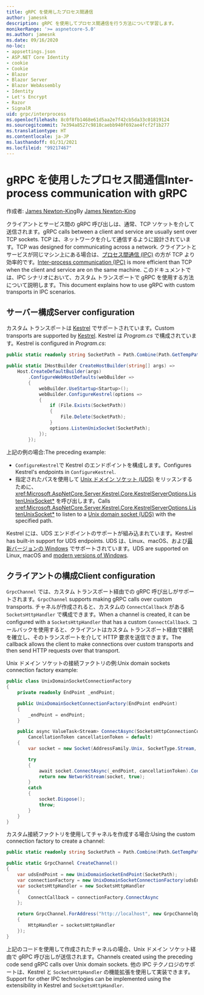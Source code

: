 ```yaml
---
title: gRPC を使用したプロセス間通信
author: jamesnk
description: gRPC を使用してプロセス間通信を行う方法について学習します。
monikerRange: '>= aspnetcore-5.0'
ms.author: jamesnk
ms.date: 09/16/2020
no-loc:
- appsettings.json
- ASP.NET Core Identity
- cookie
- Cookie
- Blazor
- Blazor Server
- Blazor WebAssembly
- Identity
- Let's Encrypt
- Razor
- SignalR
uid: grpc/interprocess
ms.openlocfilehash: 8c0f8fb1468e61d5aa2e7f42cb5da33c01819124
ms.sourcegitcommit: 7e394a8527c9818caebb940f692ae4fcf2f1b277
ms.translationtype: HT
ms.contentlocale: ja-JP
ms.lasthandoff: 01/31/2021
ms.locfileid: "99217467"
---
```

# <a name="inter-process-communication-with-grpc"></a><span data-ttu-id="51799-103">gRPC を使用したプロセス間通信</span><span class="sxs-lookup"><span data-stu-id="51799-103">Inter-process communication with gRPC</span></span>

<span data-ttu-id="51799-104">作成者: [James Newton-King](https://twitter.com/jamesnk)</span><span class="sxs-lookup"><span data-stu-id="51799-104">By [James Newton-King](https://twitter.com/jamesnk)</span></span>

<span data-ttu-id="51799-105">クライアントとサービス間の gRPC 呼び出しは、通常、TCP ソケットを介して送信されます。</span><span class="sxs-lookup"><span data-stu-id="51799-105">gRPC calls between a client and service are usually sent over TCP sockets.</span></span> <span data-ttu-id="51799-106">TCP は、ネットワークを介して通信するように設計されています。</span><span class="sxs-lookup"><span data-stu-id="51799-106">TCP was designed for communicating across a network.</span></span> <span data-ttu-id="51799-107">クライアントとサービスが同じマシン上にある場合は、[プロセス間通信 (IPC)](https://wikipedia.org/wiki/Inter-process_communication) の方が TCP より効率的です。</span><span class="sxs-lookup"><span data-stu-id="51799-107">[Inter-process communication (IPC)](https://wikipedia.org/wiki/Inter-process_communication) is more efficient than TCP when the client and service are on the same machine.</span></span> <span data-ttu-id="51799-108">このドキュメントでは、IPC シナリオにおいて、カスタム トランスポートで gRPC を使用する方法について説明します。</span><span class="sxs-lookup"><span data-stu-id="51799-108">This document explains how to use gRPC with custom transports in IPC scenarios.</span></span>

## <a name="server-configuration"></a><span data-ttu-id="51799-109">サーバー構成</span><span class="sxs-lookup"><span data-stu-id="51799-109">Server configuration</span></span>

<span data-ttu-id="51799-110">カスタム トランスポートは [Kestrel](xref:fundamentals/servers/kestrel) でサポートされています。</span><span class="sxs-lookup"><span data-stu-id="51799-110">Custom transports are supported by [Kestrel](xref:fundamentals/servers/kestrel).</span></span> <span data-ttu-id="51799-111">Kestrel は *Program.cs* で構成されています。</span><span class="sxs-lookup"><span data-stu-id="51799-111">Kestrel is configured in *Program.cs*:</span></span>

```csharp
public static readonly string SocketPath = Path.Combine(Path.GetTempPath(), "socket.tmp");

public static IHostBuilder CreateHostBuilder(string[] args) =>
    Host.CreateDefaultBuilder(args)
        .ConfigureWebHostDefaults(webBuilder =>
        {
            webBuilder.UseStartup<Startup>();
            webBuilder.ConfigureKestrel(options =>
            {
                if (File.Exists(SocketPath))
                {
                    File.Delete(SocketPath);
                }
                options.ListenUnixSocket(SocketPath);
            });
        });
```

<span data-ttu-id="51799-112">上記の例の場合:</span><span class="sxs-lookup"><span data-stu-id="51799-112">The preceding example:</span></span>

* <span data-ttu-id="51799-113">`ConfigureKestrel`で Kestrel のエンドポイントを構成します。</span><span class="sxs-lookup"><span data-stu-id="51799-113">Configures Kestrel's endpoints in `ConfigureKestrel`.</span></span>
* <span data-ttu-id="51799-114">指定されたパスを使用して [Unix ドメイン ソケット (UDS)](https://wikipedia.org/wiki/Unix_domain_socket) をリッスンするために、<xref:Microsoft.AspNetCore.Server.Kestrel.Core.KestrelServerOptions.ListenUnixSocket*> を呼び出します。</span><span class="sxs-lookup"><span data-stu-id="51799-114">Calls <xref:Microsoft.AspNetCore.Server.Kestrel.Core.KestrelServerOptions.ListenUnixSocket*> to listen to a [Unix domain socket (UDS)](https://wikipedia.org/wiki/Unix_domain_socket) with the specified path.</span></span>

<span data-ttu-id="51799-115">Kestrel には、UDS エンドポイントのサポートが組み込まれています。</span><span class="sxs-lookup"><span data-stu-id="51799-115">Kestrel has built-in support for UDS endpoints.</span></span> <span data-ttu-id="51799-116">UDS は、Linux、macOS、および[最新バージョンの Windows](https://devblogs.microsoft.com/commandline/af_unix-comes-to-windows/) でサポートされています。</span><span class="sxs-lookup"><span data-stu-id="51799-116">UDS are supported on Linux, macOS and [modern versions of Windows](https://devblogs.microsoft.com/commandline/af_unix-comes-to-windows/).</span></span>

## <a name="client-configuration"></a><span data-ttu-id="51799-117">クライアントの構成</span><span class="sxs-lookup"><span data-stu-id="51799-117">Client configuration</span></span>

<span data-ttu-id="51799-118">`GrpcChannel` では、カスタム トランスポート経由での gRPC 呼び出しがサポートされます。</span><span class="sxs-lookup"><span data-stu-id="51799-118">`GrpcChannel` supports making gRPC calls over custom transports.</span></span> <span data-ttu-id="51799-119">チャネルが作成されると、カスタムの `ConnectCallback` がある `SocketsHttpHandler` で構成できます。</span><span class="sxs-lookup"><span data-stu-id="51799-119">When a channel is created, it can be configured with a `SocketsHttpHandler` that has a custom `ConnectCallback`.</span></span> <span data-ttu-id="51799-120">コールバックを使用すると、クライアントはカスタム トランスポート経由で接続を確立し、そのトランスポートを介して HTTP 要求を送信できます。</span><span class="sxs-lookup"><span data-stu-id="51799-120">The callback allows the client to make connections over custom transports and then send HTTP requests over that transport.</span></span>

<span data-ttu-id="51799-121">Unix ドメイン ソケットの接続ファクトリの例:</span><span class="sxs-lookup"><span data-stu-id="51799-121">Unix domain sockets connection factory example:</span></span>

```csharp
public class UnixDomainSocketConnectionFactory
{
    private readonly EndPoint _endPoint;

    public UnixDomainSocketConnectionFactory(EndPoint endPoint)
    {
        _endPoint = endPoint;
    }

    public async ValueTask<Stream> ConnectAsync(SocketsHttpConnectionContext _,
        CancellationToken cancellationToken = default)
    {
        var socket = new Socket(AddressFamily.Unix, SocketType.Stream, ProtocolType.Unspecified);

        try
        {
            await socket.ConnectAsync(_endPoint, cancellationToken).ConfigureAwait(false);
            return new NetworkStream(socket, true);
        }
        catch
        {
            socket.Dispose();
            throw;
        }
    }
}
```

<span data-ttu-id="51799-122">カスタム接続ファクトリを使用してチャネルを作成する場合:</span><span class="sxs-lookup"><span data-stu-id="51799-122">Using the custom connection factory to create a channel:</span></span>

```csharp
public static readonly string SocketPath = Path.Combine(Path.GetTempPath(), "socket.tmp");

public static GrpcChannel CreateChannel()
{
    var udsEndPoint = new UnixDomainSocketEndPoint(SocketPath);
    var connectionFactory = new UnixDomainSocketConnectionFactory(udsEndPoint);
    var socketsHttpHandler = new SocketsHttpHandler
    {
        ConnectCallback = connectionFactory.ConnectAsync
    };

    return GrpcChannel.ForAddress("http://localhost", new GrpcChannelOptions
    {
        HttpHandler = socketsHttpHandler
    });
}
```

<span data-ttu-id="51799-123">上記のコードを使用して作成されたチャネルの場合、Unix ドメイン ソケット経由で gRPC 呼び出しが送信されます。</span><span class="sxs-lookup"><span data-stu-id="51799-123">Channels created using the preceding code send gRPC calls over Unix domain sockets.</span></span> <span data-ttu-id="51799-124">他の IPC テクノロジのサポートは、Kestrel と `SocketsHttpHandler` の機能拡張を使用して実装できます。</span><span class="sxs-lookup"><span data-stu-id="51799-124">Support for other IPC technologies can be implemented using the extensibility in Kestrel and `SocketsHttpHandler`.</span></span>
